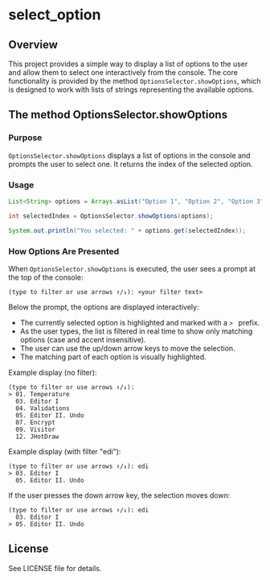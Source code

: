 # select_option

## Overview

This project provides a simple way to display a list of options to the user and allow them to select one interactively from the console. The core functionality is provided by the method `OptionsSelector.showOptions`, which is designed to work with lists of strings representing the available options.

## The method OptionsSelector.showOptions

### Purpose
`OptionsSelector.showOptions` displays a list of options in the console and prompts the user to select one. It returns the index of the selected option.

### Usage
```java
List<String> options = Arrays.asList("Option 1", "Option 2", "Option 3");

int selectedIndex = OptionsSelector.showOptions(options);

System.out.println("You selected: " + options.get(selectedIndex));
```

### How Options Are Presented

When `OptionsSelector.showOptions` is executed, the user sees a prompt at the top of the console:

```
(type to filter or use arrows ↑/↓): <your filter text>
```

Below the prompt, the options are displayed interactively:
- The currently selected option is highlighted and marked with a `> ` prefix.
- As the user types, the list is filtered in real time to show only matching options (case and accent insensitive).
- The user can use the up/down arrow keys to move the selection.
- The matching part of each option is visually highlighted.


Example display (no filter):
```
(type to filter or use arrows ↑/↓):
> 01. Temperature
  03. Editor I
  04. Validations
  05. Editor II. Undo
  07. Encrypt
  09. Visitor
  12. JHotDraw
```

Example display (with filter "edi"):
```
(type to filter or use arrows ↑/↓): edi
> 03. Editor I
  05. Editor II. Undo
```

If the user presses the down arrow key, the selection moves down:
```
(type to filter or use arrows ↑/↓): edi
  03. Editor I
> 05. Editor II. Undo
```


## License
See LICENSE file for details.
